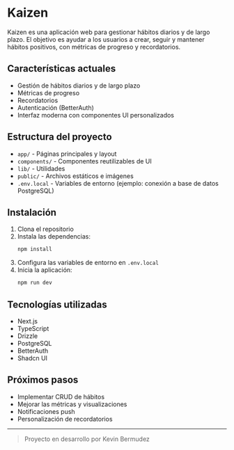 # Kaizen

Kaizen es una aplicación web para gestionar hábitos diarios y de largo plazo. El objetivo es ayudar a los usuarios a crear, seguir y mantener hábitos positivos, con métricas de progreso y recordatorios.

## Características actuales
- Gestión de hábitos diarios y de largo plazo
- Métricas de progreso
- Recordatorios
- Autenticación (BetterAuth)
- Interfaz moderna con componentes UI personalizados

## Estructura del proyecto
- `app/` - Páginas principales y layout
- `components/` - Componentes reutilizables de UI
- `lib/` - Utilidades
- `public/` - Archivos estáticos e imágenes
- `.env.local` - Variables de entorno (ejemplo: conexión a base de datos PostgreSQL)

## Instalación
1. Clona el repositorio
2. Instala las dependencias:
	```bash
	npm install
	```
3. Configura las variables de entorno en `.env.local`
4. Inicia la aplicación:
	```bash
	npm run dev
	```

## Tecnologías utilizadas
- Next.js
- TypeScript
- Drizzle
- PostgreSQL
- BetterAuth
- Shadcn UI

## Próximos pasos
- Implementar CRUD de hábitos
- Mejorar las métricas y visualizaciones
- Notificaciones push
- Personalización de recordatorios

---

> Proyecto en desarrollo por Kevin Bermudez
